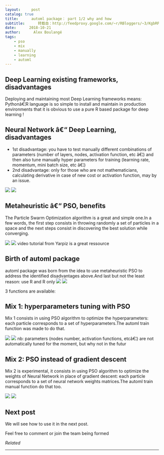 ```yaml
---
layout:     post
catalog: true
title:      automl package： part 1/2 why and how
subtitle:      转载自：http://feedproxy.google.com/~r/RBloggers/~3/KgbRP9p-BOA/
date:      2018-10-21
author:      Alex Boulangé
tags:
    - pso
    - mix
    - manually
    - learning
    - automl
---
```


## Deep Learning existing frameworks, disadvantages


Deploying and maintaining most Deep Learning frameworks means: Pythonâ€¦R language is so simple to install and maintain in production environments that it is obvious to use a pure R based package for deep learning !

## Neural Network â€“ Deep Learning, disadvantages



- 1st disadvantage: you have to test manually different combinations of parameters (number of layers, nodes, activation function, etc â€¦) and then also tune manually hyper parameters for training (learning rate, momentum, mini batch size, etc â€¦)
- 2nd disadvantage: only for those who are not mathematicians, calculating derivative in case of new cost or activation function, may by an issue.

![](https://i0.wp.com/r-posts.com/wp-content/uploads/2018/10/imgperc001.png?resize=450%2C246)
![](https://i0.wp.com/r-posts.com/wp-content/uploads/2018/10/imgperc001.png?resize=450%2C246)


## Metaheuristic â€“ PSO, benefits


The Particle Swarm Optimization algorithm is a great and simple one.In a few words, the first step consists in throwing randomly a set of particles in a space and the next steps consist in discovering the best solution while converging.

![](https://i1.wp.com/r-posts.com/wp-content/uploads/2018/10/imgperc002.png?resize=450%2C247)
![](https://i1.wp.com/r-posts.com/wp-content/uploads/2018/10/imgperc002.png?resize=450%2C247)
video tutorial from Yarpiz is a great ressource

## Birth of automl package


automl package was born from the idea to use metaheuristic PSO to address the identified disadvantages above.And last but not the least reason: use R and R only ![](https://i1.wp.com/s.w.org/images/core/emoji/11/72x72/1f642.png?w=456&ssl=1)
![](https://i1.wp.com/s.w.org/images/core/emoji/11/72x72/1f642.png?w=456&ssl=1)

3 functions are available:
## Mix 1: hyperparameters tuning with PSO


Mix 1 consists in using PSO algorithm to optimize the hyperparameters: each particle corresponds to a set of hyperparameters.The automl train function was made to do that.

![](https://i1.wp.com/r-posts.com/wp-content/uploads/2018/10/imgperc003.png?resize=450%2C246)
![](https://i1.wp.com/r-posts.com/wp-content/uploads/2018/10/imgperc003.png?resize=450%2C246)
nb: parameters (nodes number, activation functions, etcâ€¦) are not automatically tuned for the moment, but why not in the futur

## Mix 2: PSO instead of gradient descent


Mix 2 is experimental, it consists in using PSO algorithm to optimize the weights of Neural Network in place of gradient descent: each particle corresponds to a set of neural network weights matrices.The automl train manual function do that too.

![](https://i2.wp.com/r-posts.com/wp-content/uploads/2018/10/imgperc004.png?resize=450%2C246)
![](https://i2.wp.com/r-posts.com/wp-content/uploads/2018/10/imgperc004.png?resize=450%2C246)


## Next post


We will see how to use it in the next post.

Feel free to comment or join the team being formed


*Related*








---
